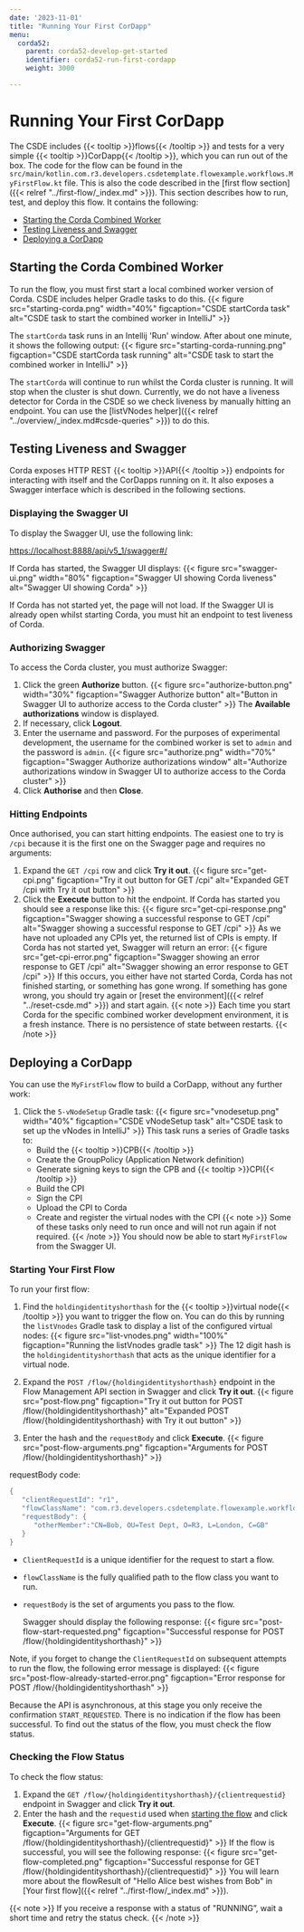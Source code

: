 ```yaml
---
date: '2023-11-01'
title: "Running Your First CorDapp"
menu:
  corda52:
    parent: corda52-develop-get-started
    identifier: corda52-run-first-cordapp
    weight: 3000

---
```

# Running Your First CorDapp

The CSDE includes {{< tooltip >}}flows{{< /tooltip >}} and tests for a very simple {{< tooltip >}}CorDapp{{< /tooltip >}}, which you can run out of the box. The code for the flow can be found in the `src/main/kotlin.com.r3.developers.csdetemplate.flowexample.workflows.MyFirstFlow.kt` file. This is also the code described in the [first flow section]({{< relref "../first-flow/_index.md" >}}). This section describes how to run, test, and deploy this flow. It contains the following:

* [Starting the Corda Combined Worker](#starting-the-corda-combined-worker)
* [Testing Liveness and Swagger](#testing-liveness-and-swagger)
* [Deploying a CorDapp](#deploying-a-cordapp)

## Starting the Corda Combined Worker

To run the flow, you must first start a local combined worker version of Corda. CSDE includes helper Gradle tasks to do this.
{{< figure src="starting-corda.png" width="40%" figcaption="CSDE startCorda task" alt="CSDE task to start the combined worker in IntelliJ" >}}

The `startCorda` task runs in an Intellij 'Run' window. After about one minute, it shows the following output:
{{< figure src="starting-corda-running.png" figcaption="CSDE startCorda task running" alt="CSDE task to start the combined worker in IntelliJ" >}}

The `startCorda` will continue to run whilst the Corda cluster is running. It will stop when the cluster is shut down.
Currently, we do not have a liveness detector for Corda in the CSDE so we check liveness by manually hitting an endpoint. You can use the [listVNodes helper]({{< relref "../overview/_index.md#csde-queries" >}}) to do this.

## Testing Liveness and Swagger

Corda exposes HTTP REST {{< tooltip >}}API{{< /tooltip >}} endpoints for interacting with itself and the CorDapps running on it. It also exposes a Swagger interface which is described in the following sections.

### Displaying the Swagger UI
To display the Swagger UI, use the following link:

[https://localhost:8888/api/v5_1/swagger#/](https://localhost:8888/api/v5_1/swagger#/)

If Corda has started, the Swagger UI displays:
{{< figure src="swagger-ui.png" width="80%" figcaption="Swagger UI showing Corda liveness" alt="Swagger UI showing Corda" >}}

If Corda has not started yet, the page will not load.
If the Swagger UI is already open whilst starting Corda, you must hit an endpoint to test liveness of Corda.

### Authorizing Swagger

To access the Corda cluster, you must authorize Swagger:

1. Click the green **Authorize** button.
{{< figure src="authorize-button.png" width="30%" figcaption="Swagger Authorize button" alt="Button in Swagger UI to authorize access to the Corda cluster" >}}
   The **Available authorizations** window is displayed.
2. If necessary, click **Logout**.
3. Enter the username and password. For the purposes of experimental development, the username for the combined worker is set to  `admin` and the password is `admin`.
{{< figure src="authorize.png" width="70%" figcaption="Swagger Authorize authorizations window" alt="Authorize authorizations window in Swagger UI to authorize access to the Corda cluster" >}}
4. Click **Authorise** and then **Close**.

### Hitting Endpoints

Once authorised, you can start hitting endpoints. The easiest one to try is `/cpi` because it is the first one on the Swagger page and requires no arguments:

1. Expand the `GET /cpi` row and click **Try it out**.
{{< figure src="get-cpi.png" figcaption="Try it out button for GET /cpi" alt="Expanded GET /cpi with Try it out button" >}}
2. Click the **Execute** button to hit the endpoint.
   If Corda has started you should see a response like this:
   {{< figure src="get-cpi-response.png" figcaption="Swagger showing a successful response to GET /cpi" alt="Swagger showing a successful response to GET /cpi" >}}
   As we have not uploaded any CPIs yet, the returned list of CPIs is empty.
   If Corda has not started yet, Swagger will return an error:
   {{< figure src="get-cpi-error.png" figcaption="Swagger showing an error response to GET /cpi" alt="Swagger showing an error response to GET /cpi" >}}
   If this occurs, you either have not started Corda, Corda has not finished starting, or something has gone wrong. If something has gone wrong, you should try again or [reset the environment]({{< relref "../reset-csde.md" >}}) and start again.
   {{< note >}}
   Each time you start Corda for the specific combined worker development environment, it is a fresh instance. There is no persistence of state between restarts.
   {{< /note >}}

## Deploying a CorDapp

You can use the `MyFirstFlow` flow to build a CorDapp, without any further work:

1. Click the `5-vNodeSetup` Gradle task:
{{< figure src="vnodesetup.png" width="40%" figcaption="CSDE vNodeSetup task" alt="CSDE task to set up the vNodes in IntelliJ" >}}
   This task runs a series of Gradle tasks to:
   * Build the {{< tooltip >}}CPB{{< /tooltip >}}
   * Create the GroupPolicy (Application Network definition)
   * Generate signing keys to sign the CPB and {{< tooltip >}}CPI{{< /tooltip >}}
   * Build the CPI
   * Sign the CPI
   * Upload the CPI to Corda
   * Create and register the virtual nodes with the CPI
   {{< note >}}
   Some of these tasks only need to run once and will not run again if not required.
   {{< /note >}}
    You should now be able to start `MyFirstFlow` from the Swagger UI.

### Starting Your First Flow

To run your first flow:

1. Find the `holdingidentityshorthash` for the {{< tooltip >}}virtual node{{< /tooltip >}} you want to trigger the flow on. You can do this by running the `listVnodes` Gradle task to display a list of the configured virtual nodes:
   {{< figure src="list-vnodes.png" width="100%" figcaption="Running the listVnodes gradle task" >}}
   The 12 digit hash is the `holdingidentityshorthash` that acts as the unique identifier for a virtual node.

2. Expand the `POST /flow/{holdingidentityshorthash}` endpoint in the Flow Management API section in Swagger and click **Try it out**.
{{< figure src="post-flow.png" figcaption="Try it out button for POST /flow/{holdingidentityshorthash}" alt="Expanded POST /flow/{holdingidentityshorthash} with Try it out button" >}}
3. Enter the hash and the `requestBody` and click **Execute**.
{{< figure src="post-flow-arguments.png" figcaption="Arguments for POST /flow/{holdingidentityshorthash}" >}}

requestBody code:
```kotlin
{
   "clientRequestId": "r1",
   "flowClassName": "com.r3.developers.csdetemplate.flowexample.workflows.MyFirstFlow",
   "requestBody": {
      "otherMember":"CN=Bob, OU=Test Dept, O=R3, L=London, C=GB"
   }
}
```

* `ClientRequestId` is a unique identifier for the request to start a flow.
* `flowClassName` is the fully qualified path to the flow class you want to run.
* `requestBody` is the set of arguments you pass to the flow.

   Swagger should display the following response:
   {{< figure src="post-flow-start-requested.png" figcaption="Successful response for POST /flow/{holdingidentityshorthash}" >}}

Note, if you forget to change the `ClientRequestId` on subsequent attempts to run the flow, the following error message is displayed:
{{< figure src="post-flow-already-started-error.png" figcaption="Error response for POST /flow/{holdingidentityshorthash" >}}

Because the API is asynchronous, at this stage you only receive the confirmation `START_REQUESTED`. There is no indication if the flow has been successful. To find out the status of the flow, you must check the flow status.

### Checking the Flow Status

To check the flow status:

1. Expand the `GET /flow/{holdingidentityshorthash}/{clientrequestid}` endpoint in Swagger and click **Try it out**.
2. Enter the hash and the `requestid` used when [starting the flow](#starting-your-first-flow) and click **Execute**.
{{< figure src="get-flow-arguments.png" figcaption="Arguments for GET /flow/{holdingidentityshorthash}/{clientrequestid}" >}}
   If the flow is successful, you will see the following response:
{{< figure src="get-flow-completed.png" figcaption="Successful response for GET /flow/{holdingidentityshorthash}/{clientrequestid}" >}}
   You will learn more about the flowResult of "Hello Alice best wishes from Bob" in [Your first flow]({{< relref "../first-flow/_index.md" >}}).

{{< note >}}
If you receive a response with a status of "RUNNING”, wait a short time and retry the status check.
{{< /note >}}
